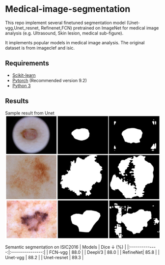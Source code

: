 # Medical-image-segmentation
This repo implement several finetuned segmentation model (Unet-vgg,Unet_resnet, Refinenet,FCN) pretrained on ImageNet for medical image analysis (e.g. Ultrasound, Skin lesion, medical sub-figure). 

It implements popular models in medical image analysis.  The original dataset is from imageclef and isic.

## Requirements
- [Scikit-learn](http://scikit-learn.org/stable/)
- [Pytorch](https://pytorch.org/) (Recommended version 9.2)
- [Python 3](https://www.python.org/)

## Results
Sample result from Unet
![image](https://github.com/FredericChai/Medical-image-segmentation/blob/main/Medical_Image_Segmentation/sample/1.png)

Semantic segmentation on ISIC2016
|     Models     | Dice ↓ (%) |
|:--------------:|:----------------:|
| FCN-vgg |  88.0    |
| DeepV3 |  88.0    |
| RefineNet| 85.8  |
| Unet-vgg |  88.2 |
| Unet-resnet  |  89.3 |
